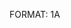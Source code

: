 FORMAT: 1A

<!-- include(introduction.md) -->
<!-- include(places.md) -->
<!-- include(trips.md) -->
<!-- include(session.md) -->
<!-- include(trip.md) -->
<!-- include(seat-block.md) -->
<!-- include(order-check-uncheck.md) -->
<!-- include(voucher.md) -->
<!-- include(payment.md) -->
<!-- include(booking.md) -->
<!-- include(ticket.md) -->
